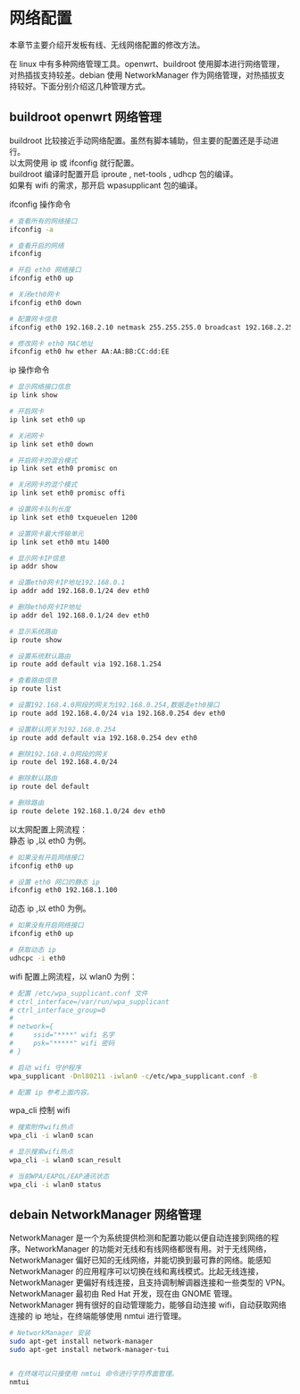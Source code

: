 # 网络配置

本章节主要介绍开发板有线、无线网络配置的修改方法。

在 linux 中有多种网络管理工具。openwrt、buildroot 使用脚本进行网络管理，对热插拔支持较差。debian 使用 NetworkManager 作为网络管理，对热插拔支持较好。下面分别介绍这几种管理方式。

## buildroot openwrt 网络管理
buildroot 比较接近手动网络配置。虽然有脚本辅助，但主要的配置还是手动进行。  
以太网使用 ip 或 ifconfig 就行配置。  
buildroot 编译时配置开启 iproute , net-tools , udhcp 包的编译。  
如果有 wifi 的需求，那开启 wpasupplicant 包的编译。  

ifconfig 操作命令
```bash
# 查看所有的网络接口
ifconfig -a

# 查看开启的网络
ifconfig 

# 开启 eth0 网络接口
ifconfig eth0 up

# 关闭eth0网卡
ifconfig eth0 down  

# 配置网卡信息
ifconfig eth0 192.168.2.10 netmask 255.255.255.0 broadcast 192.168.2.255 

# 修改网卡 eth0 MAC地址
ifconfig eth0 hw ether AA:AA:BB:CC:dd:EE  

```

ip 操作命令
```bash
# 显示网络接口信息
ip link show 

# 开启网卡
ip link set eth0 up 

# 关闭网卡
ip link set eth0 down 

# 开启网卡的混合模式
ip link set eth0 promisc on 

# 关闭网卡的混个模式
ip link set eth0 promisc offi 

# 设置网卡队列长度
ip link set eth0 txqueuelen 1200 

# 设置网卡最大传输单元
ip link set eth0 mtu 1400 

# 显示网卡IP信息
ip addr show 

# 设置eth0网卡IP地址192.168.0.1
ip addr add 192.168.0.1/24 dev eth0 

# 删除eth0网卡IP地址
ip addr del 192.168.0.1/24 dev eth0 

# 显示系统路由
ip route show 

# 设置系统默认路由
ip route add default via 192.168.1.254 

# 查看路由信息
ip route list 

# 设置192.168.4.0网段的网关为192.168.0.254,数据走eth0接口
ip route add 192.168.4.0/24 via 192.168.0.254 dev eth0 

# 设置默认网关为192.168.0.254
ip route add default via 192.168.0.254 dev eth0 

# 删除192.168.4.0网段的网关
ip route del 192.168.4.0/24 

# 删除默认路由
ip route del default 

# 删除路由
ip route delete 192.168.1.0/24 dev eth0 
```

以太网配置上网流程：  
静态 ip  ,以 eth0 为例。
```bash
# 如果没有开启网络接口
ifconfig eth0 up

# 设置 eth0 网口的静态 ip
ifconfig eth0 192.168.1.100
```

动态 ip  ,以 eth0 为例。
```bash
# 如果没有开启网络接口
ifconfig eth0 up

# 获取动态 ip
udhcpc -i eth0
```

wifi 配置上网流程，以 wlan0 为例：
```bash
# 配置 /etc/wpa_supplicant.conf 文件
# ctrl_interface=/var/run/wpa_supplicant
# ctrl_interface_group=0
# 
# network={
#     ssid="****" wifi 名字
#     psk="*****" wifi 密码
# }

# 启动 wifi 守护程序
wpa_supplicant -Dnl80211 -iwlan0 -c/etc/wpa_supplicant.conf -B

# 配置 ip 参考上面内容。
```

wpa_cli 控制 wifi
```bash
# 搜索附件wifi热点
wpa_cli -i wlan0 scan         　

# 显示搜索wifi热点
wpa_cli -i wlan0 scan_result

# 当前WPA/EAPOL/EAP通讯状态
wpa_cli -i wlan0 status

```

## debain NetworkManager 网络管理

NetworkManager 是一个为系统提供检测和配置功能以便自动连接到网络的程序。NetworkManager 的功能对无线和有线网络都很有用。对于无线网络，NetworkManager 偏好已知的无线网络，并能切换到最可靠的网络。能感知 NetworkManager 的应用程序可以切换在线和离线模式。比起无线连接，NetworkManager 更偏好有线连接，且支持调制解调器连接和一些类型的 VPN。NetworkManager 最初由 Red Hat 开发，现在由 GNOME 管理。  
NetworkManager 拥有很好的自动管理能力，能够自动连接 wifi，自动获取网络连接的 ip 地址，在终端能够使用 nmtui 进行管理。  

``` bash
# NetworkManager 安装
sudo apt-get install network-manager
sudo apt-get install network-manager-tui


# 在终端可以只接使用 nmtui 命令进行字符界面管理。
nmtui

```
